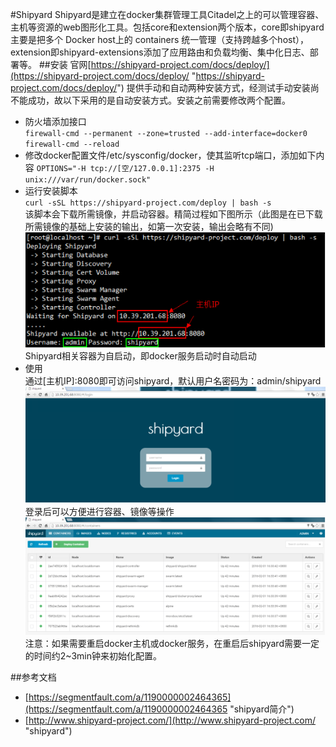 #Shipyard
Shipyard是建立在docker集群管理工具Citadel之上的可以管理容器、主机等资源的web图形化工具。包括core和extension两个版本，core即shipyard主要是把多个 Docker host上的 containers 统一管理（支持跨越多个host），extension即shipyard-extensions添加了应用路由和负载均衡、集中化日志、部署等。
##安装
官网[https://shipyard-project.com/docs/deploy/](https://shipyard-project.com/docs/deploy/ "https://shipyard-project.com/docs/deploy/") 提供手动和自动两种安装方式，经测试手动安装尚不能成功，故以下采用的是自动安装方式。安装之前需要修改两个配置。  
- 防火墙添加接口  
`firewall-cmd --permanent --zone=trusted --add-interface=docker0`  
`firewall-cmd --reload`  
- 修改docker配置文件/etc/sysconfig/docker，使其监听tcp端口，添加如下内容
`OPTIONS="-H tcp://[空/127.0.0.1]:2375 -H unix:///var/run/docker.sock"`  
- 运行安装脚本  
`curl -sSL https://shipyard-project.com/deploy | bash -s`  
该脚本会下载所需镜像，并启动容器。精简过程如下图所示（此图是在已下载所需镜像的基础上安装的输出，如第一次安装，输出会略有不同)  
![安装shipyard](../images/docker/shipyard/安装.png)  
Shipyard相关容器为自启动，即docker服务启动时自动启动  
- 使用  
通过[主机IP]:8080即可访问shipyard，默认用户名密码为：admin/shipyard  
![shipyard登录](../images/docker/shipyard/登录.png)  
登录后可以方便进行容器、镜像等操作  
![管理容器](../images/docker/shipyard/管理容器.png)  
注意：如果需要重启docker主机或docker服务，在重启后shipyard需要一定的时间约2~3min钟来初始化配置。  

##参考文档
- [https://segmentfault.com/a/1190000002464365](https://segmentfault.com/a/1190000002464365 "shipyard简介")
- [http://www.shipyard-project.com/](http://www.shipyard-project.com/ "shipyard")
